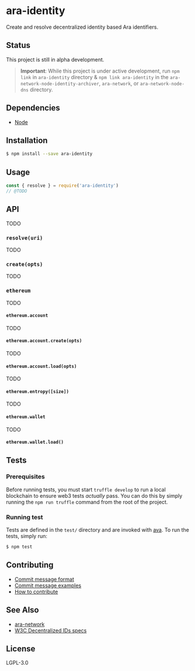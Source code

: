 ara-identity
============

Create and resolve decentralized identity based Ara identifiers.


## Status
This project is still in alpha development.

> **Important**: While this project is under active development, run `npm link` in `ara-identity` directory & `npm link ara-identity` in the `ara-network-node-identity-archiver`, `ara-network`, or `ara-network-node-dns` directory.

## Dependencies
- [Node](https://nodejs.org/en/download/)

## Installation

```sh
$ npm install --save ara-identity
```

## Usage

```js
const { resolve } = require('ara-identity')
// @TODO
```

## API

TODO

### `resolve(uri)`

TODO

### `create(opts)`

TODO

### `ethereum`

TODO

#### `ethereum.account`

TODO

#### `ethereum.account.create(opts)`

TODO

#### `ethereum.account.load(opts)`

TODO

#### `ethereum.entropy([size])`

TODO

#### `ethereum.wallet`

TODO

#### `ethereum.wallet.load()`

## Tests

### Prerequisites

Before running tests, you must start `truffle develop` to run a local
blockchain to ensure web3 tests _actually_ pass. You can do this by
simply running the `npm run truffle` command from the root of the
project.

### Running test

Tests are defined in the `test/` directory and are invoked with
[ava](https://github.com/avajs/ava). To run the tests, simply run:

```sh
$ npm test
```

## Contributing
- [Commit message format](/.github/COMMIT_FORMAT.md)
- [Commit message examples](/.github/COMMIT_FORMAT_EXAMPLES.md)
- [How to contribute](/.github/CONTRIBUTING.md)

## See Also
- [ara-network](https://github.com/AraBlocks/ara-network)
- [W3C Decentralized IDs specs](https://w3c-ccg.github.io/did-spec/)

## License

LGPL-3.0
